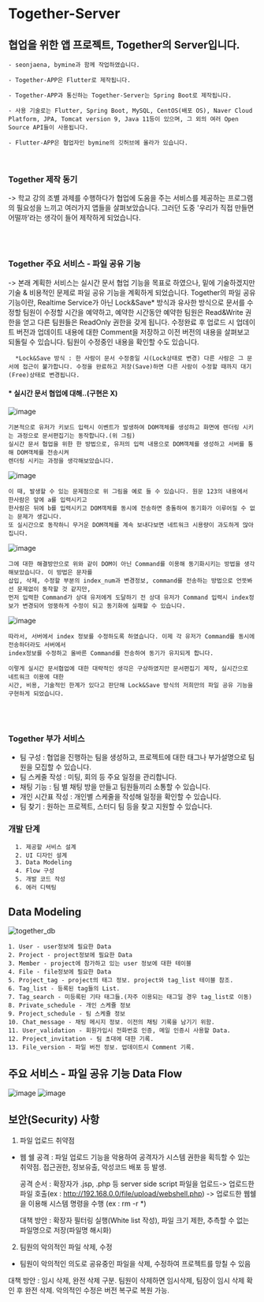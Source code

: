 # Together-Server

## 협업을 위한 앱 프로젝트, Together의 Server입니다.


```
- seonjaena, bymine과 함께 작업하였습니다.

- Together-APP은 Flutter로 제작됩니다.

- Together-APP과 통신하는 Together-Server는 Spring Boot로 제작됩니다.

- 사용 기술로는 Flutter, Spring Boot, MySQL, CentOS(배포 OS), Naver Cloud Platform, JPA, Tomcat version 9, Java 11등이 있으며, 그 외의 여러 Open Source API들이 사용됩니다.

- Flutter-APP은 협업자인 bymine의 깃허브에 올라가 있습니다.

```

</br>

### Together 제작 동기


-> 학교 강의 조별 과제를 수행하다가 협업에 도움을 주는 서비스를 제공하는 프로그램의 필요성을 느끼고 여러가지 앱들을 살펴보았습니다.
그러던 도중 '우리가 직접 만들면 어떨까'라는 생각이 들어 제작하게 되었습니다.
  

</br>
</br>

### Together 주요 서비스 - 파일 공유 기능


-> 본래 계획한 서비스는 실시간 문서 협업 기능을 목표로 하였으나, 밑에 기술하겠지만 기술 & 비용적인 문제로 파일 공유 기능을 계획하게 되었습니다.
  Together의 파일 공유 기능이란, Realtime Service가 아닌 Lock&Save* 방식과 유사한 방식으로 문서를 수정할 팀원이 수정할 시간을 예약하고, 예약한 시간동안 예약한 팀원은 Read&Write 권한을 얻고 다른 팀원들은 ReadOnly 권한을 갖게 됩니다. 수정완료 후 업로드 시 업데이트 버전과 업데이트 내용에 대한 Comment을 저장하고 이전 버전의 내용을 살펴보고 되돌릴 수 있습니다. 팀원이 수정중인 내용을 확인할 수도 있습니다.

```
  *Lock&Save 방식 : 한 사람이 문서 수정중일 시(Lock상태로 변경) 다른 사람은 그 문서에 접근이 불가합니다. 수정을 완료하고 저장(Save)하면 다른 사람이 수정할 때까지 대기(Free)상태로 변경됩니다. 
```

#### * 실시간 문서 협업에 대해..(구현은 X)

![image](https://user-images.githubusercontent.com/48385816/147059871-f671ef8c-f194-43f9-b671-92c96850efec.png)
```
기본적으로 유저가 키보드 입력시 이벤트가 발생하여 DOM객체를 생성하고 화면에 렌더링 시키는 과정으로 문서편집기는 동작합니다.(위 그림)
실시간 문서 협업을 위한 한 방법으로, 유저의 입력 내용으로 DOM객체를 생성하고 서버를 통해 DOM객체를 전송시켜 
렌더링 시키는 과정을 생각해보았습니다.
```
  ![image](https://user-images.githubusercontent.com/48385816/147061070-d8d2f210-75fe-47fa-90ff-e65d1f4de0e2.png)
```
이 때, 발생할 수 있는 문제점으로 위 그림을 예로 들 수 있습니다. 원문 123의 내용에서 한사람은 앞에 a를 입력시키고
한사람은 뒤에 b를 입력시키고 DOM객체를 동시에 전송하면 충돌하여 동기화가 이루어질 수 없는 문제가 생깁니다. 
또 실시간으로 동작하니 무거운 DOM객체를 계속 보내다보면 네트워크 시용량이 과도하게 많아집니다.
```  
  ![image](https://user-images.githubusercontent.com/48385816/147061697-df6db08e-d6a7-4b98-a0ba-e35f5f3465d3.png)
```
그에 대한 해결방안으로 위와 같이 DOM이 아닌 Command를 이용해 동기화시키는 방법을 생각해보았습니다. 이 방법은 문자를 
삽입, 삭제, 수정할 부분의 index_num과 변경정보, command를 전송하는 방법으로 언뜻봐선 문제없이 동작할 것 같지만, 
먼저 입력한 Command가 상대 유저에게 도달하기 전 상대 유저가 Command 입력시 index정보가 변경되어 엉뚱하게 수정이 되고 동기화에 실패할 수 있습니다.
```  
  ![image](https://user-images.githubusercontent.com/48385816/147063047-f37844fb-f627-4266-9926-0ade254e8932.png)
```  
따라서, 서버에서 index 정보를 수정하도록 하였습니다. 이제 각 유저가 Command를 동시에 전송하더라도 서버에서 
index정보를 수정하고 올바른 Command를 전송하여 동기가 유지되게 합니다.
  
이렇게 실시간 문서협업에 대한 대략적인 생각은 구상하였지만 문서편집기 제작, 실시간으로 네트워크 이용에 대한 
시간, 비용, 기술적인 한계가 있다고 판단해 Lock&Save 방식의 저희만의 파일 공유 기능을 구현하게 되었습니다.

```

</br>
</br>

### Together 부가 서비스
  
  
- 팀 구성 : 협업을 진행하는 팀을 생성하고, 프로젝트에 대한 태그나 부가설명으로 팀원을 모집할 수 있습니다.
- 팀 스케줄 작성 : 미팅, 회의 등 주요 일정을 관리합니다.
- 채팅 기능 : 팀 별 채팅 방을 만들고 팀원들끼리 소통할 수 있습니다.
- 개인 시간표 작성 : 개인별 스케줄을 작성해 일정을 확인할 수 있습니다.
- 팀 찾기 : 원하는 프로젝트, 스터디 팀 등을 찾고 지원할 수 있습니다.



### 개발 단계


```
  1. 제공할 서비스 설계
  2. UI 디자인 설계
  3. Data Modeling
  4. Flow 구성
  5. 개발 코드 작성
  6. 에러 디텍팅
```

## Data Modeling

![together_db](https://user-images.githubusercontent.com/48385816/146754847-fdf41440-a5b5-4d10-9e18-9a34d3a29888.png)


```
1. User - user정보에 필요한 Data
2. Project - project정보에 필요한 Data
3. Member - project에 참가하고 있는 user 정보에 대한 테이블
4. File - file정보에 필요한 Data
5. Project_tag - project의 태그 정보. project와 tag_list 테이블 참조.
6. Tag_list - 등록된 tag들의 List.
7. Tag_search - 미등록된 기타 태그들.(자주 이용되는 태그일 경우 tag_list로 이동)
8. Private_schedule - 개인 스케쥴 정보
9. Project_schedule - 팀 스케쥴 정보
10. Chat_message - 채팅 메시지 정보. 이전의 채팅 기록을 남기기 위함.
11. User_validation - 회원가입시 전화번호 인증, 메일 인증시 사용할 Data.
12. Project_invitation - 팀 초대에 대한 기록.
13. File_version - 파일 버전 정보. 업데이트시 Comment 기록.
```


## 주요 서비스 - 파일 공유 기능 Data Flow

![image](https://user-images.githubusercontent.com/48385816/147059093-a1cab1f3-f7af-48ea-a6a4-2efb495b4537.png)
![image](https://user-images.githubusercontent.com/48385816/147059190-aff00143-ce64-4680-ae4d-e6654eb5c97d.png)



## 보안(Security) 사항
1. 파일 업로드 취약점
  - 웹 쉘 공격
    : 파일 업로드 기능을 악용하여 공격자가 시스템 권한을 획득할 수 있는 취약점.
    접근권한, 정보유출, 악성코드 배포 등 발생.
    
    공격 순서 : 확장자가 .jsp, .php 등 server side script 파일을 업로드-> 업로드한 파일 호출(ex : http://192.168.0.0/file/upload/webshell.php)
    -> 업로드한 웹쉘을 이용해 시스템 명령을 수행 (ex : rm -r *)
    
    대책 방안 : 확장자 필터링 실행(White list 작성), 파일 크기 제한, 추측할 수 없는 파일명으로 저장(파일명 해시화) 
    
2. 팀원의 악의적인 파일 삭제, 수정
  - 팀원이 악의적인 의도로 공유중인 파일을 삭제, 수정하여 프로젝트를 망칠 수 있음
  
  대책 방안 : 임시 삭제, 완전 삭제 구분. 팀원이 삭제하면 임시삭제, 팀장이 임시 삭제 확인 후 완전 삭제. 악의적인 수정은 버전 복구로 복원 가능.
